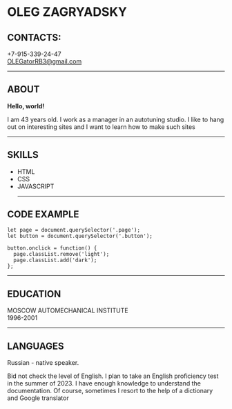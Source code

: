 # OLEG ZAGRYADSKY
## CONTACTS:
+7-915-339-24-47  
<OLEGatorRB3@gmail.com>  
  
  * * *

## ABOUT
**Hello, world!**   

I am 43 years old. 
I work as a manager in an autotuning studio. 
I like to hang out on interesting sites and I want to learn how to make such sites  
***


## SKILLS
* HTML
* CSS
* JAVASCRIPT
  * * *
## CODE EXAMPLE
```
let page = document.querySelector('.page');
let button = document.querySelector('.button');

button.onclick = function() {
  page.classList.remove('light');
  page.classList.add('dark');
};
```
***

## EDUCATION
MOSCOW AUTOMECHANICAL INSTITUTE   
1996-2001
***  



## LANGUAGES
Russian - native speaker.  

Вid not check the level of English. I plan to take an English proficiency test in the summer of 2023. I have enough knowledge to understand the documentation. Of course, sometimes I resort to the help of a dictionary and Google translator


